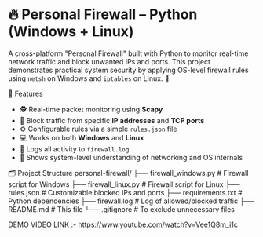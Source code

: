 # 🔥 Personal Firewall – Python (Windows + Linux)

A cross-platform "Personal Firewall" built with Python to monitor real-time network traffic and block unwanted IPs and ports. 
This project demonstrates practical system security by applying OS-level firewall rules using `netsh` on Windows and `iptables` on Linux. 🔐


 📌 Features

- 🕵️ Real-time packet monitoring using **Scapy**
- 🚫 Block traffic from specific **IP addresses** and **TCP ports**
- ⚙️ Configurable rules via a simple `rules.json` file
- 💻 Works on both **Windows** and **Linux**
- 📁 Logs all activity to `firewall.log`
- 📎 Shows system-level understanding of networking and OS internals

🗂️ Project Structure
personal-firewall/
├── firewall_windows.py # Firewall script for Windows
├── firewall_linux.py # Firewall script for Linux
├── rules.json # Customizable blocked IPs and ports
├── requirements.txt # Python dependencies
├── firewall.log # Log of allowed/blocked traffic
├── README.md # This file
└── .gitignore # To exclude unnecessary files

DEMO VIDEO LINK :- https://www.youtube.com/watch?v=Vee1Q8m_i1c
